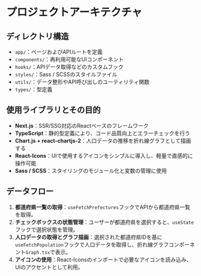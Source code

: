 # プロジェクトアーキテクチャ

## ディレクトリ構造

- `app/`：ページおよびAPIルートを定義
- `components/`：再利用可能なUIコンポーネント
- `hooks/`：APIデータ取得などのカスタムフック
- `styles/`：Sass / SCSSのスタイルファイル
- `utils/`：データ整形やAPI呼び出しのユーティリティ関数
- `types/`：型定義

## 使用ライブラリとその目的

- **Next.js**：SSR/SSG対応のReactベースのフレームワーク
- **TypeScript**：静的型定義により、コード品質向上とエラーチェックを行う
- **Chart.js + react-chartjs-2**：人口データの推移を折れ線グラフとして描画する
- **React-Icons**：UIで使用するアイコンをシンプルに導入し、軽量で直感的に操作可能
- **Sass / SCSS**：スタイリングのモジュール化と変数の管理に使用

## データフロー

1. **都道府県一覧の取得**：`useFetchPrefectures`フックでAPIから都道府県一覧を取得。
2. **チェックボックスの状態管理**：ユーザーが都道府県を選択すると、`useState`フックで選択状態を管理。
3. **人口データの取得とグラフ描画**：選択された都道府県IDを基に`useFetchPopulation`フックで人口データを取得し、折れ線グラフコンポーネント`Graph.tsx`で表示。
4. **アイコンの使用**：React-Iconsのインポートで必要なアイコンを読み込み、UIのアクセントとして利用。
